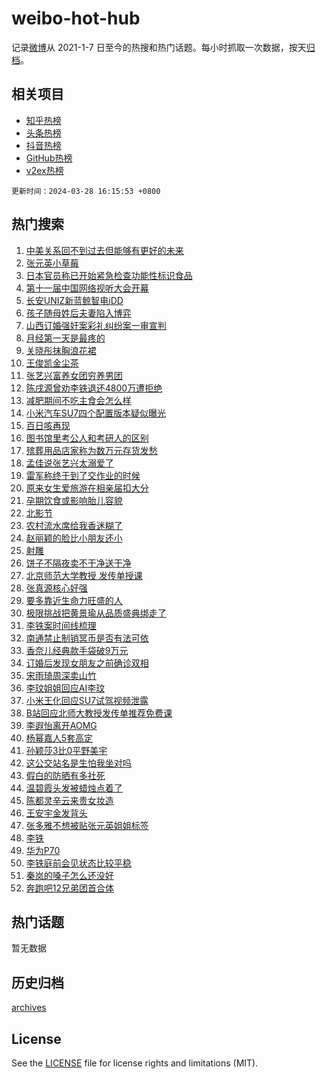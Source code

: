 # weibo-hot-hub

记录[微博](https://www.weibo.com)从 2021-1-7 日至今的热搜和热门话题。每小时抓取一次数据，按天[归档](archives)。

## 相关项目

- [知乎热榜](https://github.com/lonnyzhang423/zhihu-hot-hub)
- [头条热榜](https://github.com/lonnyzhang423/toutiao-hot-hub)
- [抖音热榜](https://github.com/lonnyzhang423/douyin-hot-hub)
- [GitHub热榜](https://github.com/lonnyzhang423/github-hot-hub)
- [v2ex热榜](https://github.com/lonnyzhang423/v2ex-hot-hub)


`更新时间：2024-03-28 16:15:53 +0800`

## 热门搜索

1. [中美关系回不到过去但能够有更好的未来](https://m.weibo.cn/search?containerid=100103type%3D1%26t%3D10%26q%3D%23%E4%B8%AD%E7%BE%8E%E5%85%B3%E7%B3%BB%E5%9B%9E%E4%B8%8D%E5%88%B0%E8%BF%87%E5%8E%BB%E4%BD%86%E8%83%BD%E5%A4%9F%E6%9C%89%E6%9B%B4%E5%A5%BD%E7%9A%84%E6%9C%AA%E6%9D%A5%23&stream_entry_id=51&isnewpage=1&extparam=seat%3D1%26filter_type%3Drealtimehot%26c_type%3D51%26stream_entry_id%3D51%26pos%3D0%26q%3D%2523%25E4%25B8%25AD%25E7%25BE%258E%25E5%2585%25B3%25E7%25B3%25BB%25E5%259B%259E%25E4%25B8%258D%25E5%2588%25B0%25E8%25BF%2587%25E5%258E%25BB%25E4%25BD%2586%25E8%2583%25BD%25E5%25A4%259F%25E6%259C%2589%25E6%259B%25B4%25E5%25A5%25BD%25E7%259A%2584%25E6%259C%25AA%25E6%259D%25A5%2523%26dgr%3D0%26cate%3D10103%26display_time%3D1711613752%26pre_seqid%3D1711613752190020493114)
1. [张元英小草莓](https://m.weibo.cn/search?containerid=100103type%3D1%26t%3D10%26q%3D%23%E5%BC%A0%E5%85%83%E8%8B%B1%E5%B0%8F%E8%8D%89%E8%8E%93%23&stream_entry_id=31&isnewpage=1&extparam=seat%3D1%26realpos%3D1%26band_rank%3D1%26pos%3D0%26c_type%3D31%26cate%3D5001%26lcate%3D5001%26stream_entry_id%3D31%26filter_type%3Drealtimehot%26q%3D%2523%25E5%25BC%25A0%25E5%2585%2583%25E8%258B%25B1%25E5%25B0%258F%25E8%258D%2589%25E8%258E%2593%2523%26flag%3D1%26dgr%3D0%26display_time%3D1711613752%26pre_seqid%3D1711613752190020493114)
1. [日本官员称已开始紧急检查功能性标识食品](https://m.weibo.cn/search?containerid=100103type%3D1%26t%3D10%26q%3D%23%E6%97%A5%E6%9C%AC%E5%AE%98%E5%91%98%E7%A7%B0%E5%B7%B2%E5%BC%80%E5%A7%8B%E7%B4%A7%E6%80%A5%E6%A3%80%E6%9F%A5%E5%8A%9F%E8%83%BD%E6%80%A7%E6%A0%87%E8%AF%86%E9%A3%9F%E5%93%81%23&stream_entry_id=31&isnewpage=1&extparam=seat%3D1%26realpos%3D2%26band_rank%3D2%26pos%3D1%26c_type%3D31%26cate%3D5001%26lcate%3D5001%26stream_entry_id%3D31%26filter_type%3Drealtimehot%26q%3D%2523%25E6%2597%25A5%25E6%259C%25AC%25E5%25AE%2598%25E5%2591%2598%25E7%25A7%25B0%25E5%25B7%25B2%25E5%25BC%2580%25E5%25A7%258B%25E7%25B4%25A7%25E6%2580%25A5%25E6%25A3%2580%25E6%259F%25A5%25E5%258A%259F%25E8%2583%25BD%25E6%2580%25A7%25E6%25A0%2587%25E8%25AF%2586%25E9%25A3%259F%25E5%2593%2581%2523%26flag%3D1%26dgr%3D0%26display_time%3D1711613752%26pre_seqid%3D1711613752190020493114)
1. [第十一届中国网络视听大会开幕](https://m.weibo.cn/search?containerid=100103type%3D1%26t%3D10%26q%3D%23%E7%AC%AC%E5%8D%81%E4%B8%80%E5%B1%8A%E4%B8%AD%E5%9B%BD%E7%BD%91%E7%BB%9C%E8%A7%86%E5%90%AC%E5%A4%A7%E4%BC%9A%E5%BC%80%E5%B9%95%23&stream_entry_id=31&isnewpage=1&extparam=seat%3D1%26realpos%3D3%26band_rank%3D3%26pos%3D2%26c_type%3D31%26cate%3D5001%26lcate%3D5001%26stream_entry_id%3D31%26filter_type%3Drealtimehot%26q%3D%2523%25E7%25AC%25AC%25E5%258D%2581%25E4%25B8%2580%25E5%25B1%258A%25E4%25B8%25AD%25E5%259B%25BD%25E7%25BD%2591%25E7%25BB%259C%25E8%25A7%2586%25E5%2590%25AC%25E5%25A4%25A7%25E4%25BC%259A%25E5%25BC%2580%25E5%25B9%2595%2523%26flag%3D0%26dgr%3D0%26display_time%3D1711613752%26pre_seqid%3D1711613752190020493114)
1. [长安UNIZ新蓝鲸智电iDD](https://m.weibo.cn/search?containerid=100103type%3D1%26t%3D10%26q%3D%23%E9%95%BF%E5%AE%89UNIZ%E6%96%B0%E8%93%9D%E9%B2%B8%E6%99%BA%E7%94%B5iDD%23&stream_entry_id=31&isnewpage=1&extparam=seat%3D1%26band_rank%3D4%26pos%3D3%26c_type%3D31%26is_ad_pos%3D1%26topic_ad%3D1%26cate%3D5001%26lcate%3D5001%26stream_entry_id%3D31%26filter_type%3Drealtimehot%26q%3D%2523%25E9%2595%25BF%25E5%25AE%2589UNIZ%25E6%2596%25B0%25E8%2593%259D%25E9%25B2%25B8%25E6%2599%25BA%25E7%2594%25B5iDD%2523%26dgr%3D0%26adid%3D229347%26display_time%3D1711613752%26pre_seqid%3D1711613752190020493114)
1. [孩子随母姓后夫妻陷入博弈](https://m.weibo.cn/search?containerid=100103type%3D1%26t%3D10%26q%3D%23%E5%AD%A9%E5%AD%90%E9%9A%8F%E6%AF%8D%E5%A7%93%E5%90%8E%E5%A4%AB%E5%A6%BB%E9%99%B7%E5%85%A5%E5%8D%9A%E5%BC%88%23&stream_entry_id=31&isnewpage=1&extparam=seat%3D1%26realpos%3D4%26band_rank%3D4%26pos%3D4%26c_type%3D31%26cate%3D5001%26lcate%3D5001%26stream_entry_id%3D31%26filter_type%3Drealtimehot%26q%3D%2523%25E5%25AD%25A9%25E5%25AD%2590%25E9%259A%258F%25E6%25AF%258D%25E5%25A7%2593%25E5%2590%258E%25E5%25A4%25AB%25E5%25A6%25BB%25E9%2599%25B7%25E5%2585%25A5%25E5%258D%259A%25E5%25BC%2588%2523%26flag%3D0%26dgr%3D0%26display_time%3D1711613752%26pre_seqid%3D1711613752190020493114)
1. [山西订婚强奸案彩礼纠纷案一审宣判](https://m.weibo.cn/search?containerid=100103type%3D1%26t%3D10%26q%3D%23%E5%B1%B1%E8%A5%BF%E8%AE%A2%E5%A9%9A%E5%BC%BA%E5%A5%B8%E6%A1%88%E5%BD%A9%E7%A4%BC%E7%BA%A0%E7%BA%B7%E6%A1%88%E4%B8%80%E5%AE%A1%E5%AE%A3%E5%88%A4%23&stream_entry_id=31&isnewpage=1&extparam=seat%3D1%26realpos%3D5%26band_rank%3D5%26pos%3D5%26c_type%3D31%26cate%3D5001%26lcate%3D5001%26stream_entry_id%3D31%26filter_type%3Drealtimehot%26q%3D%2523%25E5%25B1%25B1%25E8%25A5%25BF%25E8%25AE%25A2%25E5%25A9%259A%25E5%25BC%25BA%25E5%25A5%25B8%25E6%25A1%2588%25E5%25BD%25A9%25E7%25A4%25BC%25E7%25BA%25A0%25E7%25BA%25B7%25E6%25A1%2588%25E4%25B8%2580%25E5%25AE%25A1%25E5%25AE%25A3%25E5%2588%25A4%2523%26flag%3D2%26dgr%3D0%26display_time%3D1711613752%26pre_seqid%3D1711613752190020493114)
1. [月经第一天是最疼的](https://m.weibo.cn/search?containerid=100103type%3D1%26t%3D10%26q%3D%23%E6%9C%88%E7%BB%8F%E7%AC%AC%E4%B8%80%E5%A4%A9%E6%98%AF%E6%9C%80%E7%96%BC%E7%9A%84%23&stream_entry_id=31&isnewpage=1&extparam=seat%3D1%26realpos%3D6%26band_rank%3D6%26pos%3D6%26c_type%3D31%26cate%3D5001%26lcate%3D5001%26stream_entry_id%3D31%26filter_type%3Drealtimehot%26q%3D%2523%25E6%259C%2588%25E7%25BB%258F%25E7%25AC%25AC%25E4%25B8%2580%25E5%25A4%25A9%25E6%2598%25AF%25E6%259C%2580%25E7%2596%25BC%25E7%259A%2584%2523%26flag%3D1%26dgr%3D0%26display_time%3D1711613752%26pre_seqid%3D1711613752190020493114)
1. [关晓彤抹胸浪花裙](https://m.weibo.cn/search?containerid=100103type%3D1%26t%3D10%26q%3D%23%E5%85%B3%E6%99%93%E5%BD%A4%E6%8A%B9%E8%83%B8%E6%B5%AA%E8%8A%B1%E8%A3%99%23&stream_entry_id=31&isnewpage=1&extparam=seat%3D1%26realpos%3D7%26band_rank%3D7%26pos%3D7%26c_type%3D31%26cate%3D5001%26lcate%3D5001%26stream_entry_id%3D31%26filter_type%3Drealtimehot%26q%3D%2523%25E5%2585%25B3%25E6%2599%2593%25E5%25BD%25A4%25E6%258A%25B9%25E8%2583%25B8%25E6%25B5%25AA%25E8%258A%25B1%25E8%25A3%2599%2523%26flag%3D1%26dgr%3D0%26display_time%3D1711613752%26pre_seqid%3D1711613752190020493114)
1. [王俊凯金尘茶](https://m.weibo.cn/search?containerid=100103type%3D1%26t%3D10%26q%3D%E7%8E%8B%E4%BF%8A%E5%87%AF%E9%87%91%E5%B0%98%E8%8C%B6&stream_entry_id=31&isnewpage=1&extparam=seat%3D1%26realpos%3D8%26band_rank%3D8%26pos%3D8%26c_type%3D31%26cate%3D5001%26lcate%3D5001%26stream_entry_id%3D31%26filter_type%3Drealtimehot%26q%3D%25E7%258E%258B%25E4%25BF%258A%25E5%2587%25AF%25E9%2587%2591%25E5%25B0%2598%25E8%258C%25B6%26flag%3D1%26dgr%3D0%26display_time%3D1711613752%26pre_seqid%3D1711613752190020493114)
1. [张艺兴富养女团穷养男团](https://m.weibo.cn/search?containerid=100103type%3D1%26t%3D10%26q%3D%23%E5%BC%A0%E8%89%BA%E5%85%B4%E5%AF%8C%E5%85%BB%E5%A5%B3%E5%9B%A2%E7%A9%B7%E5%85%BB%E7%94%B7%E5%9B%A2%23&stream_entry_id=31&isnewpage=1&extparam=seat%3D1%26realpos%3D9%26band_rank%3D9%26pos%3D9%26c_type%3D31%26cate%3D5001%26lcate%3D5001%26stream_entry_id%3D31%26filter_type%3Drealtimehot%26q%3D%2523%25E5%25BC%25A0%25E8%2589%25BA%25E5%2585%25B4%25E5%25AF%258C%25E5%2585%25BB%25E5%25A5%25B3%25E5%259B%25A2%25E7%25A9%25B7%25E5%2585%25BB%25E7%2594%25B7%25E5%259B%25A2%2523%26flag%3D2%26dgr%3D0%26display_time%3D1711613752%26pre_seqid%3D1711613752190020493114)
1. [陈戌源曾劝李铁退还4800万遭拒绝](https://m.weibo.cn/search?containerid=100103type%3D1%26t%3D10%26q%3D%23%E9%99%88%E6%88%8C%E6%BA%90%E6%9B%BE%E5%8A%9D%E6%9D%8E%E9%93%81%E9%80%80%E8%BF%984800%E4%B8%87%E9%81%AD%E6%8B%92%E7%BB%9D%23&stream_entry_id=31&isnewpage=1&extparam=seat%3D1%26realpos%3D10%26band_rank%3D10%26pos%3D10%26c_type%3D31%26cate%3D5001%26lcate%3D5001%26stream_entry_id%3D31%26filter_type%3Drealtimehot%26q%3D%2523%25E9%2599%2588%25E6%2588%258C%25E6%25BA%2590%25E6%259B%25BE%25E5%258A%259D%25E6%259D%258E%25E9%2593%2581%25E9%2580%2580%25E8%25BF%25984800%25E4%25B8%2587%25E9%2581%25AD%25E6%258B%2592%25E7%25BB%259D%2523%26flag%3D0%26dgr%3D0%26display_time%3D1711613752%26pre_seqid%3D1711613752190020493114)
1. [减肥期间不吃主食会怎么样](https://m.weibo.cn/search?containerid=100103type%3D1%26t%3D10%26q%3D%23%E5%87%8F%E8%82%A5%E6%9C%9F%E9%97%B4%E4%B8%8D%E5%90%83%E4%B8%BB%E9%A3%9F%E4%BC%9A%E6%80%8E%E4%B9%88%E6%A0%B7%23&stream_entry_id=31&isnewpage=1&extparam=seat%3D1%26realpos%3D11%26band_rank%3D11%26pos%3D11%26c_type%3D31%26cate%3D5001%26lcate%3D5001%26stream_entry_id%3D31%26filter_type%3Drealtimehot%26q%3D%2523%25E5%2587%258F%25E8%2582%25A5%25E6%259C%259F%25E9%2597%25B4%25E4%25B8%258D%25E5%2590%2583%25E4%25B8%25BB%25E9%25A3%259F%25E4%25BC%259A%25E6%2580%258E%25E4%25B9%2588%25E6%25A0%25B7%2523%26flag%3D1%26dgr%3D0%26display_time%3D1711613752%26pre_seqid%3D1711613752190020493114)
1. [小米汽车SU7四个配置版本疑似曝光](https://m.weibo.cn/search?containerid=100103type%3D1%26t%3D10%26q%3D%23%E5%B0%8F%E7%B1%B3%E6%B1%BD%E8%BD%A6SU7%E5%9B%9B%E4%B8%AA%E9%85%8D%E7%BD%AE%E7%89%88%E6%9C%AC%E7%96%91%E4%BC%BC%E6%9B%9D%E5%85%89%23&stream_entry_id=31&isnewpage=1&extparam=seat%3D1%26realpos%3D12%26band_rank%3D12%26pos%3D12%26c_type%3D31%26cate%3D5001%26lcate%3D5001%26stream_entry_id%3D31%26filter_type%3Drealtimehot%26q%3D%2523%25E5%25B0%258F%25E7%25B1%25B3%25E6%25B1%25BD%25E8%25BD%25A6SU7%25E5%259B%259B%25E4%25B8%25AA%25E9%2585%258D%25E7%25BD%25AE%25E7%2589%2588%25E6%259C%25AC%25E7%2596%2591%25E4%25BC%25BC%25E6%259B%259D%25E5%2585%2589%2523%26flag%3D1%26dgr%3D0%26display_time%3D1711613752%26pre_seqid%3D1711613752190020493114)
1. [百日咳再现](https://m.weibo.cn/search?containerid=100103type%3D1%26t%3D10%26q%3D%23%E7%99%BE%E6%97%A5%E5%92%B3%E5%86%8D%E7%8E%B0%23&stream_entry_id=31&isnewpage=1&extparam=seat%3D1%26realpos%3D13%26band_rank%3D13%26pos%3D13%26c_type%3D31%26cate%3D5001%26lcate%3D5001%26stream_entry_id%3D31%26filter_type%3Drealtimehot%26q%3D%2523%25E7%2599%25BE%25E6%2597%25A5%25E5%2592%25B3%25E5%2586%258D%25E7%258E%25B0%2523%26flag%3D0%26dgr%3D0%26display_time%3D1711613752%26pre_seqid%3D1711613752190020493114)
1. [图书馆里考公人和考研人的区别](https://m.weibo.cn/search?containerid=100103type%3D1%26t%3D10%26q%3D%23%E5%9B%BE%E4%B9%A6%E9%A6%86%E9%87%8C%E8%80%83%E5%85%AC%E4%BA%BA%E5%92%8C%E8%80%83%E7%A0%94%E4%BA%BA%E7%9A%84%E5%8C%BA%E5%88%AB%23&stream_entry_id=31&isnewpage=1&extparam=seat%3D1%26realpos%3D14%26band_rank%3D14%26pos%3D14%26c_type%3D31%26cate%3D5001%26lcate%3D5001%26stream_entry_id%3D31%26filter_type%3Drealtimehot%26q%3D%2523%25E5%259B%25BE%25E4%25B9%25A6%25E9%25A6%2586%25E9%2587%258C%25E8%2580%2583%25E5%2585%25AC%25E4%25BA%25BA%25E5%2592%258C%25E8%2580%2583%25E7%25A0%2594%25E4%25BA%25BA%25E7%259A%2584%25E5%258C%25BA%25E5%2588%25AB%2523%26flag%3D1%26dgr%3D0%26display_time%3D1711613752%26pre_seqid%3D1711613752190020493114)
1. [殡葬用品店家称为数万元存货发愁](https://m.weibo.cn/search?containerid=100103type%3D1%26t%3D10%26q%3D%23%E6%AE%A1%E8%91%AC%E7%94%A8%E5%93%81%E5%BA%97%E5%AE%B6%E7%A7%B0%E4%B8%BA%E6%95%B0%E4%B8%87%E5%85%83%E5%AD%98%E8%B4%A7%E5%8F%91%E6%84%81%23&stream_entry_id=31&isnewpage=1&extparam=seat%3D1%26realpos%3D15%26band_rank%3D15%26pos%3D15%26c_type%3D31%26cate%3D5001%26lcate%3D5001%26stream_entry_id%3D31%26filter_type%3Drealtimehot%26q%3D%2523%25E6%25AE%25A1%25E8%2591%25AC%25E7%2594%25A8%25E5%2593%2581%25E5%25BA%2597%25E5%25AE%25B6%25E7%25A7%25B0%25E4%25B8%25BA%25E6%2595%25B0%25E4%25B8%2587%25E5%2585%2583%25E5%25AD%2598%25E8%25B4%25A7%25E5%258F%2591%25E6%2584%2581%2523%26flag%3D0%26dgr%3D0%26display_time%3D1711613752%26pre_seqid%3D1711613752190020493114)
1. [孟佳说张艺兴太溺爱了](https://m.weibo.cn/search?containerid=100103type%3D1%26t%3D10%26q%3D%23%E5%AD%9F%E4%BD%B3%E8%AF%B4%E5%BC%A0%E8%89%BA%E5%85%B4%E5%A4%AA%E6%BA%BA%E7%88%B1%E4%BA%86%23&stream_entry_id=31&isnewpage=1&extparam=seat%3D1%26realpos%3D16%26band_rank%3D16%26pos%3D16%26c_type%3D31%26cate%3D5001%26lcate%3D5001%26stream_entry_id%3D31%26filter_type%3Drealtimehot%26q%3D%2523%25E5%25AD%259F%25E4%25BD%25B3%25E8%25AF%25B4%25E5%25BC%25A0%25E8%2589%25BA%25E5%2585%25B4%25E5%25A4%25AA%25E6%25BA%25BA%25E7%2588%25B1%25E4%25BA%2586%2523%26flag%3D1%26dgr%3D0%26display_time%3D1711613752%26pre_seqid%3D1711613752190020493114)
1. [雷军称终于到了交作业的时候](https://m.weibo.cn/search?containerid=100103type%3D1%26t%3D10%26q%3D%23%E9%9B%B7%E5%86%9B%E7%A7%B0%E7%BB%88%E4%BA%8E%E5%88%B0%E4%BA%86%E4%BA%A4%E4%BD%9C%E4%B8%9A%E7%9A%84%E6%97%B6%E5%80%99%23&stream_entry_id=31&isnewpage=1&extparam=seat%3D1%26realpos%3D17%26band_rank%3D17%26pos%3D17%26c_type%3D31%26cate%3D5001%26lcate%3D5001%26stream_entry_id%3D31%26filter_type%3Drealtimehot%26q%3D%2523%25E9%259B%25B7%25E5%2586%259B%25E7%25A7%25B0%25E7%25BB%2588%25E4%25BA%258E%25E5%2588%25B0%25E4%25BA%2586%25E4%25BA%25A4%25E4%25BD%259C%25E4%25B8%259A%25E7%259A%2584%25E6%2597%25B6%25E5%2580%2599%2523%26flag%3D0%26dgr%3D0%26display_time%3D1711613752%26pre_seqid%3D1711613752190020493114)
1. [原来女生爱旅游在相亲届扣大分](https://m.weibo.cn/search?containerid=100103type%3D1%26t%3D10%26q%3D%23%E5%8E%9F%E6%9D%A5%E5%A5%B3%E7%94%9F%E7%88%B1%E6%97%85%E6%B8%B8%E5%9C%A8%E7%9B%B8%E4%BA%B2%E5%B1%8A%E6%89%A3%E5%A4%A7%E5%88%86%23&stream_entry_id=31&isnewpage=1&extparam=seat%3D1%26realpos%3D18%26band_rank%3D18%26pos%3D18%26c_type%3D31%26cate%3D5001%26lcate%3D5001%26stream_entry_id%3D31%26filter_type%3Drealtimehot%26q%3D%2523%25E5%258E%259F%25E6%259D%25A5%25E5%25A5%25B3%25E7%2594%259F%25E7%2588%25B1%25E6%2597%2585%25E6%25B8%25B8%25E5%259C%25A8%25E7%259B%25B8%25E4%25BA%25B2%25E5%25B1%258A%25E6%2589%25A3%25E5%25A4%25A7%25E5%2588%2586%2523%26flag%3D1%26dgr%3D0%26display_time%3D1711613752%26pre_seqid%3D1711613752190020493114)
1. [孕期饮食或影响胎儿容貌](https://m.weibo.cn/search?containerid=100103type%3D1%26t%3D10%26q%3D%23%E5%AD%95%E6%9C%9F%E9%A5%AE%E9%A3%9F%E6%88%96%E5%BD%B1%E5%93%8D%E8%83%8E%E5%84%BF%E5%AE%B9%E8%B2%8C%23&stream_entry_id=31&isnewpage=1&extparam=seat%3D1%26realpos%3D19%26band_rank%3D19%26pos%3D19%26c_type%3D31%26cate%3D5001%26lcate%3D5001%26stream_entry_id%3D31%26filter_type%3Drealtimehot%26q%3D%2523%25E5%25AD%2595%25E6%259C%259F%25E9%25A5%25AE%25E9%25A3%259F%25E6%2588%2596%25E5%25BD%25B1%25E5%2593%258D%25E8%2583%258E%25E5%2584%25BF%25E5%25AE%25B9%25E8%25B2%258C%2523%26flag%3D1%26dgr%3D0%26display_time%3D1711613752%26pre_seqid%3D1711613752190020493114)
1. [北影节](https://m.weibo.cn/search?containerid=100103type%3D1%26t%3D10%26q%3D%E5%8C%97%E5%BD%B1%E8%8A%82&stream_entry_id=31&isnewpage=1&extparam=seat%3D1%26realpos%3D20%26band_rank%3D20%26pos%3D20%26c_type%3D31%26cate%3D5001%26lcate%3D5001%26stream_entry_id%3D31%26filter_type%3Drealtimehot%26q%3D%25E5%258C%2597%25E5%25BD%25B1%25E8%258A%2582%26flag%3D1%26dgr%3D0%26display_time%3D1711613752%26pre_seqid%3D1711613752190020493114)
1. [农村流水席给我香迷糊了](https://m.weibo.cn/search?containerid=100103type%3D1%26t%3D10%26q%3D%23%E5%86%9C%E6%9D%91%E6%B5%81%E6%B0%B4%E5%B8%AD%E7%BB%99%E6%88%91%E9%A6%99%E8%BF%B7%E7%B3%8A%E4%BA%86%23&stream_entry_id=31&isnewpage=1&extparam=seat%3D1%26realpos%3D21%26band_rank%3D21%26pos%3D21%26c_type%3D31%26cate%3D5001%26lcate%3D5001%26stream_entry_id%3D31%26filter_type%3Drealtimehot%26q%3D%2523%25E5%2586%259C%25E6%259D%2591%25E6%25B5%2581%25E6%25B0%25B4%25E5%25B8%25AD%25E7%25BB%2599%25E6%2588%2591%25E9%25A6%2599%25E8%25BF%25B7%25E7%25B3%258A%25E4%25BA%2586%2523%26flag%3D1%26dgr%3D0%26display_time%3D1711613752%26pre_seqid%3D1711613752190020493114)
1. [赵丽颖的脸比小朋友还小](https://m.weibo.cn/search?containerid=100103type%3D1%26t%3D10%26q%3D%23%E8%B5%B5%E4%B8%BD%E9%A2%96%E7%9A%84%E8%84%B8%E6%AF%94%E5%B0%8F%E6%9C%8B%E5%8F%8B%E8%BF%98%E5%B0%8F%23&stream_entry_id=31&isnewpage=1&extparam=seat%3D1%26realpos%3D22%26band_rank%3D22%26pos%3D22%26c_type%3D31%26cate%3D5001%26lcate%3D5001%26stream_entry_id%3D31%26filter_type%3Drealtimehot%26q%3D%2523%25E8%25B5%25B5%25E4%25B8%25BD%25E9%25A2%2596%25E7%259A%2584%25E8%2584%25B8%25E6%25AF%2594%25E5%25B0%258F%25E6%259C%258B%25E5%258F%258B%25E8%25BF%2598%25E5%25B0%258F%2523%26flag%3D2%26dgr%3D0%26display_time%3D1711613752%26pre_seqid%3D1711613752190020493114)
1. [射雕](https://m.weibo.cn/search?containerid=100103type%3D1%26t%3D10%26q%3D%E5%B0%84%E9%9B%95&stream_entry_id=31&isnewpage=1&extparam=seat%3D1%26realpos%3D23%26band_rank%3D23%26pos%3D23%26c_type%3D31%26cate%3D5001%26lcate%3D5001%26stream_entry_id%3D31%26filter_type%3Drealtimehot%26q%3D%25E5%25B0%2584%25E9%259B%2595%26flag%3D1%26dgr%3D0%26display_time%3D1711613752%26pre_seqid%3D1711613752190020493114)
1. [饼子不隔夜卖不干净送干净](https://m.weibo.cn/search?containerid=100103type%3D1%26t%3D10%26q%3D%23%E9%A5%BC%E5%AD%90%E4%B8%8D%E9%9A%94%E5%A4%9C%E5%8D%96%E4%B8%8D%E5%B9%B2%E5%87%80%E9%80%81%E5%B9%B2%E5%87%80%23&stream_entry_id=31&isnewpage=1&extparam=seat%3D1%26realpos%3D24%26band_rank%3D24%26pos%3D24%26c_type%3D31%26cate%3D5001%26lcate%3D5001%26stream_entry_id%3D31%26filter_type%3Drealtimehot%26q%3D%2523%25E9%25A5%25BC%25E5%25AD%2590%25E4%25B8%258D%25E9%259A%2594%25E5%25A4%259C%25E5%258D%2596%25E4%25B8%258D%25E5%25B9%25B2%25E5%2587%2580%25E9%2580%2581%25E5%25B9%25B2%25E5%2587%2580%2523%26flag%3D1%26dgr%3D0%26display_time%3D1711613752%26pre_seqid%3D1711613752190020493114)
1. [北京师范大学教授 发传单授课](https://m.weibo.cn/search?containerid=100103type%3D1%26t%3D10%26q%3D%E5%8C%97%E4%BA%AC%E5%B8%88%E8%8C%83%E5%A4%A7%E5%AD%A6%E6%95%99%E6%8E%88+%E5%8F%91%E4%BC%A0%E5%8D%95%E6%8E%88%E8%AF%BE&stream_entry_id=31&isnewpage=1&extparam=seat%3D1%26realpos%3D25%26band_rank%3D25%26pos%3D25%26c_type%3D31%26cate%3D5001%26lcate%3D5001%26stream_entry_id%3D31%26filter_type%3Drealtimehot%26q%3D%25E5%258C%2597%25E4%25BA%25AC%25E5%25B8%2588%25E8%258C%2583%25E5%25A4%25A7%25E5%25AD%25A6%25E6%2595%2599%25E6%258E%2588%2520%25E5%258F%2591%25E4%25BC%25A0%25E5%258D%2595%25E6%258E%2588%25E8%25AF%25BE%26flag%3D0%26dgr%3D0%26display_time%3D1711613752%26pre_seqid%3D1711613752190020493114)
1. [张真源核心好强](https://m.weibo.cn/search?containerid=100103type%3D1%26t%3D10%26q%3D%E5%BC%A0%E7%9C%9F%E6%BA%90%E6%A0%B8%E5%BF%83%E5%A5%BD%E5%BC%BA&stream_entry_id=31&isnewpage=1&extparam=seat%3D1%26realpos%3D26%26band_rank%3D26%26pos%3D26%26c_type%3D31%26cate%3D5001%26lcate%3D5001%26stream_entry_id%3D31%26filter_type%3Drealtimehot%26q%3D%25E5%25BC%25A0%25E7%259C%259F%25E6%25BA%2590%25E6%25A0%25B8%25E5%25BF%2583%25E5%25A5%25BD%25E5%25BC%25BA%26flag%3D1%26dgr%3D0%26display_time%3D1711613752%26pre_seqid%3D1711613752190020493114)
1. [要多靠近生命力旺盛的人](https://m.weibo.cn/search?containerid=100103type%3D1%26t%3D10%26q%3D%23%E8%A6%81%E5%A4%9A%E9%9D%A0%E8%BF%91%E7%94%9F%E5%91%BD%E5%8A%9B%E6%97%BA%E7%9B%9B%E7%9A%84%E4%BA%BA%23&stream_entry_id=31&isnewpage=1&extparam=seat%3D1%26realpos%3D27%26band_rank%3D27%26pos%3D27%26c_type%3D31%26cate%3D5001%26lcate%3D5001%26stream_entry_id%3D31%26filter_type%3Drealtimehot%26q%3D%2523%25E8%25A6%2581%25E5%25A4%259A%25E9%259D%25A0%25E8%25BF%2591%25E7%2594%259F%25E5%2591%25BD%25E5%258A%259B%25E6%2597%25BA%25E7%259B%259B%25E7%259A%2584%25E4%25BA%25BA%2523%26flag%3D1%26dgr%3D0%26display_time%3D1711613752%26pre_seqid%3D1711613752190020493114)
1. [极限挑战把黄景瑜从品质盛典绑走了](https://m.weibo.cn/search?containerid=100103type%3D1%26t%3D10%26q%3D%23%E6%9E%81%E9%99%90%E6%8C%91%E6%88%98%E6%8A%8A%E9%BB%84%E6%99%AF%E7%91%9C%E4%BB%8E%E5%93%81%E8%B4%A8%E7%9B%9B%E5%85%B8%E7%BB%91%E8%B5%B0%E4%BA%86%23&stream_entry_id=31&isnewpage=1&extparam=seat%3D1%26realpos%3D28%26band_rank%3D28%26pos%3D28%26c_type%3D31%26cate%3D5001%26lcate%3D5001%26stream_entry_id%3D31%26filter_type%3Drealtimehot%26q%3D%2523%25E6%259E%2581%25E9%2599%2590%25E6%258C%2591%25E6%2588%2598%25E6%258A%258A%25E9%25BB%2584%25E6%2599%25AF%25E7%2591%259C%25E4%25BB%258E%25E5%2593%2581%25E8%25B4%25A8%25E7%259B%259B%25E5%2585%25B8%25E7%25BB%2591%25E8%25B5%25B0%25E4%25BA%2586%2523%26flag%3D0%26dgr%3D0%26display_time%3D1711613752%26pre_seqid%3D1711613752190020493114)
1. [李铁案时间线梳理](https://m.weibo.cn/search?containerid=100103type%3D1%26t%3D10%26q%3D%23%E6%9D%8E%E9%93%81%E6%A1%88%E6%97%B6%E9%97%B4%E7%BA%BF%E6%A2%B3%E7%90%86%23&stream_entry_id=31&isnewpage=1&extparam=seat%3D1%26realpos%3D29%26band_rank%3D29%26pos%3D29%26c_type%3D31%26cate%3D5001%26lcate%3D5001%26stream_entry_id%3D31%26filter_type%3Drealtimehot%26q%3D%2523%25E6%259D%258E%25E9%2593%2581%25E6%25A1%2588%25E6%2597%25B6%25E9%2597%25B4%25E7%25BA%25BF%25E6%25A2%25B3%25E7%2590%2586%2523%26flag%3D0%26dgr%3D0%26display_time%3D1711613752%26pre_seqid%3D1711613752190020493114)
1. [南通禁止制销冥币是否有法可依](https://m.weibo.cn/search?containerid=100103type%3D1%26t%3D10%26q%3D%23%E5%8D%97%E9%80%9A%E7%A6%81%E6%AD%A2%E5%88%B6%E9%94%80%E5%86%A5%E5%B8%81%E6%98%AF%E5%90%A6%E6%9C%89%E6%B3%95%E5%8F%AF%E4%BE%9D%23&stream_entry_id=31&isnewpage=1&extparam=seat%3D1%26realpos%3D30%26band_rank%3D30%26pos%3D30%26c_type%3D31%26cate%3D5001%26lcate%3D5001%26stream_entry_id%3D31%26filter_type%3Drealtimehot%26q%3D%2523%25E5%258D%2597%25E9%2580%259A%25E7%25A6%2581%25E6%25AD%25A2%25E5%2588%25B6%25E9%2594%2580%25E5%2586%25A5%25E5%25B8%2581%25E6%2598%25AF%25E5%2590%25A6%25E6%259C%2589%25E6%25B3%2595%25E5%258F%25AF%25E4%25BE%259D%2523%26flag%3D0%26dgr%3D0%26display_time%3D1711613752%26pre_seqid%3D1711613752190020493114)
1. [香奈儿经典款手袋破9万元](https://m.weibo.cn/search?containerid=100103type%3D1%26t%3D10%26q%3D%23%E9%A6%99%E5%A5%88%E5%84%BF%E7%BB%8F%E5%85%B8%E6%AC%BE%E6%89%8B%E8%A2%8B%E7%A0%B49%E4%B8%87%E5%85%83%23&stream_entry_id=31&isnewpage=1&extparam=seat%3D1%26realpos%3D31%26band_rank%3D31%26pos%3D31%26c_type%3D31%26cate%3D5001%26lcate%3D5001%26stream_entry_id%3D31%26filter_type%3Drealtimehot%26q%3D%2523%25E9%25A6%2599%25E5%25A5%2588%25E5%2584%25BF%25E7%25BB%258F%25E5%2585%25B8%25E6%25AC%25BE%25E6%2589%258B%25E8%25A2%258B%25E7%25A0%25B49%25E4%25B8%2587%25E5%2585%2583%2523%26flag%3D1%26dgr%3D0%26display_time%3D1711613752%26pre_seqid%3D1711613752190020493114)
1. [订婚后发现女朋友之前确诊双相](https://m.weibo.cn/search?containerid=100103type%3D1%26t%3D10%26q%3D%23%E8%AE%A2%E5%A9%9A%E5%90%8E%E5%8F%91%E7%8E%B0%E5%A5%B3%E6%9C%8B%E5%8F%8B%E4%B9%8B%E5%89%8D%E7%A1%AE%E8%AF%8A%E5%8F%8C%E7%9B%B8%23&stream_entry_id=31&isnewpage=1&extparam=seat%3D1%26realpos%3D32%26band_rank%3D32%26pos%3D32%26c_type%3D31%26cate%3D5001%26lcate%3D5001%26stream_entry_id%3D31%26filter_type%3Drealtimehot%26q%3D%2523%25E8%25AE%25A2%25E5%25A9%259A%25E5%2590%258E%25E5%258F%2591%25E7%258E%25B0%25E5%25A5%25B3%25E6%259C%258B%25E5%258F%258B%25E4%25B9%258B%25E5%2589%258D%25E7%25A1%25AE%25E8%25AF%258A%25E5%258F%258C%25E7%259B%25B8%2523%26flag%3D0%26dgr%3D0%26display_time%3D1711613752%26pre_seqid%3D1711613752190020493114)
1. [宋雨琦周深卖山竹](https://m.weibo.cn/search?containerid=100103type%3D1%26t%3D10%26q%3D%23%E5%AE%8B%E9%9B%A8%E7%90%A6%E5%91%A8%E6%B7%B1%E5%8D%96%E5%B1%B1%E7%AB%B9%23&stream_entry_id=31&isnewpage=1&extparam=seat%3D1%26realpos%3D33%26band_rank%3D33%26pos%3D33%26c_type%3D31%26cate%3D5001%26lcate%3D5001%26stream_entry_id%3D31%26filter_type%3Drealtimehot%26q%3D%2523%25E5%25AE%258B%25E9%259B%25A8%25E7%2590%25A6%25E5%2591%25A8%25E6%25B7%25B1%25E5%258D%2596%25E5%25B1%25B1%25E7%25AB%25B9%2523%26flag%3D1%26dgr%3D0%26display_time%3D1711613752%26pre_seqid%3D1711613752190020493114)
1. [李玟姐姐回应AI李玟](https://m.weibo.cn/search?containerid=100103type%3D1%26t%3D10%26q%3D%23%E6%9D%8E%E7%8E%9F%E5%A7%90%E5%A7%90%E5%9B%9E%E5%BA%94AI%E6%9D%8E%E7%8E%9F%23&stream_entry_id=31&isnewpage=1&extparam=seat%3D1%26realpos%3D34%26band_rank%3D34%26pos%3D34%26c_type%3D31%26cate%3D5001%26lcate%3D5001%26stream_entry_id%3D31%26filter_type%3Drealtimehot%26q%3D%2523%25E6%259D%258E%25E7%258E%259F%25E5%25A7%2590%25E5%25A7%2590%25E5%259B%259E%25E5%25BA%2594AI%25E6%259D%258E%25E7%258E%259F%2523%26flag%3D1%26dgr%3D0%26display_time%3D1711613752%26pre_seqid%3D1711613752190020493114)
1. [小米王化回应SU7试驾视频泄露](https://m.weibo.cn/search?containerid=100103type%3D1%26t%3D10%26q%3D%23%E5%B0%8F%E7%B1%B3%E7%8E%8B%E5%8C%96%E5%9B%9E%E5%BA%94SU7%E8%AF%95%E9%A9%BE%E8%A7%86%E9%A2%91%E6%B3%84%E9%9C%B2%23&stream_entry_id=31&isnewpage=1&extparam=seat%3D1%26realpos%3D35%26band_rank%3D35%26pos%3D35%26c_type%3D31%26cate%3D5001%26lcate%3D5001%26stream_entry_id%3D31%26filter_type%3Drealtimehot%26q%3D%2523%25E5%25B0%258F%25E7%25B1%25B3%25E7%258E%258B%25E5%258C%2596%25E5%259B%259E%25E5%25BA%2594SU7%25E8%25AF%2595%25E9%25A9%25BE%25E8%25A7%2586%25E9%25A2%2591%25E6%25B3%2584%25E9%259C%25B2%2523%26flag%3D1%26dgr%3D0%26display_time%3D1711613752%26pre_seqid%3D1711613752190020493114)
1. [B站回应北师大教授发传单推荐免费课](https://m.weibo.cn/search?containerid=100103type%3D1%26t%3D10%26q%3D%23B%E7%AB%99%E5%9B%9E%E5%BA%94%E5%8C%97%E5%B8%88%E5%A4%A7%E6%95%99%E6%8E%88%E5%8F%91%E4%BC%A0%E5%8D%95%E6%8E%A8%E8%8D%90%E5%85%8D%E8%B4%B9%E8%AF%BE%23&stream_entry_id=31&isnewpage=1&extparam=seat%3D1%26realpos%3D36%26band_rank%3D36%26pos%3D36%26c_type%3D31%26cate%3D5001%26lcate%3D5001%26stream_entry_id%3D31%26filter_type%3Drealtimehot%26q%3D%2523B%25E7%25AB%2599%25E5%259B%259E%25E5%25BA%2594%25E5%258C%2597%25E5%25B8%2588%25E5%25A4%25A7%25E6%2595%2599%25E6%258E%2588%25E5%258F%2591%25E4%25BC%25A0%25E5%258D%2595%25E6%258E%25A8%25E8%258D%2590%25E5%2585%258D%25E8%25B4%25B9%25E8%25AF%25BE%2523%26flag%3D0%26dgr%3D0%26display_time%3D1711613752%26pre_seqid%3D1711613752190020493114)
1. [李遐怡离开AOMG](https://m.weibo.cn/search?containerid=100103type%3D1%26t%3D10%26q%3D%23%E6%9D%8E%E9%81%90%E6%80%A1%E7%A6%BB%E5%BC%80AOMG%23&stream_entry_id=31&isnewpage=1&extparam=seat%3D1%26realpos%3D37%26band_rank%3D37%26pos%3D37%26c_type%3D31%26cate%3D5001%26lcate%3D5001%26stream_entry_id%3D31%26filter_type%3Drealtimehot%26q%3D%2523%25E6%259D%258E%25E9%2581%2590%25E6%2580%25A1%25E7%25A6%25BB%25E5%25BC%2580AOMG%2523%26flag%3D0%26dgr%3D0%26display_time%3D1711613752%26pre_seqid%3D1711613752190020493114)
1. [杨幂嘉人5套高定](https://m.weibo.cn/search?containerid=100103type%3D1%26t%3D10%26q%3D%23%E6%9D%A8%E5%B9%82%E5%98%89%E4%BA%BA5%E5%A5%97%E9%AB%98%E5%AE%9A%23&stream_entry_id=31&isnewpage=1&extparam=seat%3D1%26realpos%3D38%26band_rank%3D38%26pos%3D38%26c_type%3D31%26cate%3D5001%26lcate%3D5001%26stream_entry_id%3D31%26filter_type%3Drealtimehot%26q%3D%2523%25E6%259D%25A8%25E5%25B9%2582%25E5%2598%2589%25E4%25BA%25BA5%25E5%25A5%2597%25E9%25AB%2598%25E5%25AE%259A%2523%26flag%3D0%26dgr%3D0%26display_time%3D1711613752%26pre_seqid%3D1711613752190020493114)
1. [孙颖莎3比0平野美宇](https://m.weibo.cn/search?containerid=100103type%3D1%26t%3D10%26q%3D%23%E5%AD%99%E9%A2%96%E8%8E%8E3%E6%AF%940%E5%B9%B3%E9%87%8E%E7%BE%8E%E5%AE%87%23&stream_entry_id=31&isnewpage=1&extparam=seat%3D1%26realpos%3D39%26band_rank%3D39%26pos%3D39%26c_type%3D31%26cate%3D5001%26lcate%3D5001%26stream_entry_id%3D31%26filter_type%3Drealtimehot%26q%3D%2523%25E5%25AD%2599%25E9%25A2%2596%25E8%258E%258E3%25E6%25AF%25940%25E5%25B9%25B3%25E9%2587%258E%25E7%25BE%258E%25E5%25AE%2587%2523%26flag%3D1%26dgr%3D0%26display_time%3D1711613752%26pre_seqid%3D1711613752190020493114)
1. [这公交站名是生怕我坐对吗](https://m.weibo.cn/search?containerid=100103type%3D1%26t%3D10%26q%3D%23%E8%BF%99%E5%85%AC%E4%BA%A4%E7%AB%99%E5%90%8D%E6%98%AF%E7%94%9F%E6%80%95%E6%88%91%E5%9D%90%E5%AF%B9%E5%90%97%23&stream_entry_id=31&isnewpage=1&extparam=seat%3D1%26realpos%3D40%26band_rank%3D40%26pos%3D40%26c_type%3D31%26cate%3D5001%26lcate%3D5001%26stream_entry_id%3D31%26filter_type%3Drealtimehot%26q%3D%2523%25E8%25BF%2599%25E5%2585%25AC%25E4%25BA%25A4%25E7%25AB%2599%25E5%2590%258D%25E6%2598%25AF%25E7%2594%259F%25E6%2580%2595%25E6%2588%2591%25E5%259D%2590%25E5%25AF%25B9%25E5%2590%2597%2523%26flag%3D1%26dgr%3D0%26display_time%3D1711613752%26pre_seqid%3D1711613752190020493114)
1. [假白的防晒有多社死](https://m.weibo.cn/search?containerid=100103type%3D1%26t%3D10%26q%3D%23%E5%81%87%E7%99%BD%E7%9A%84%E9%98%B2%E6%99%92%E6%9C%89%E5%A4%9A%E7%A4%BE%E6%AD%BB%23&stream_entry_id=31&isnewpage=1&extparam=seat%3D1%26realpos%3D41%26band_rank%3D41%26pos%3D41%26c_type%3D31%26cate%3D5001%26lcate%3D5001%26stream_entry_id%3D31%26filter_type%3Drealtimehot%26q%3D%2523%25E5%2581%2587%25E7%2599%25BD%25E7%259A%2584%25E9%2598%25B2%25E6%2599%2592%25E6%259C%2589%25E5%25A4%259A%25E7%25A4%25BE%25E6%25AD%25BB%2523%26flag%3D1%26dgr%3D0%26display_time%3D1711613752%26pre_seqid%3D1711613752190020493114)
1. [温碧霞头发被蜡烛点着了](https://m.weibo.cn/search?containerid=100103type%3D1%26t%3D10%26q%3D%23%E6%B8%A9%E7%A2%A7%E9%9C%9E%E5%A4%B4%E5%8F%91%E8%A2%AB%E8%9C%A1%E7%83%9B%E7%82%B9%E7%9D%80%E4%BA%86%23&stream_entry_id=31&isnewpage=1&extparam=seat%3D1%26realpos%3D42%26band_rank%3D42%26pos%3D42%26c_type%3D31%26cate%3D5001%26lcate%3D5001%26stream_entry_id%3D31%26filter_type%3Drealtimehot%26q%3D%2523%25E6%25B8%25A9%25E7%25A2%25A7%25E9%259C%259E%25E5%25A4%25B4%25E5%258F%2591%25E8%25A2%25AB%25E8%259C%25A1%25E7%2583%259B%25E7%2582%25B9%25E7%259D%2580%25E4%25BA%2586%2523%26flag%3D1%26dgr%3D0%26display_time%3D1711613752%26pre_seqid%3D1711613752190020493114)
1. [陈都灵辛云来贵女妆造](https://m.weibo.cn/search?containerid=100103type%3D1%26t%3D10%26q%3D%23%E9%99%88%E9%83%BD%E7%81%B5%E8%BE%9B%E4%BA%91%E6%9D%A5%E8%B4%B5%E5%A5%B3%E5%A6%86%E9%80%A0%23&stream_entry_id=31&isnewpage=1&extparam=seat%3D1%26realpos%3D43%26band_rank%3D43%26pos%3D43%26c_type%3D31%26cate%3D5001%26lcate%3D5001%26stream_entry_id%3D31%26filter_type%3Drealtimehot%26q%3D%2523%25E9%2599%2588%25E9%2583%25BD%25E7%2581%25B5%25E8%25BE%259B%25E4%25BA%2591%25E6%259D%25A5%25E8%25B4%25B5%25E5%25A5%25B3%25E5%25A6%2586%25E9%2580%25A0%2523%26flag%3D1%26dgr%3D0%26display_time%3D1711613752%26pre_seqid%3D1711613752190020493114)
1. [王安宇金发背头](https://m.weibo.cn/search?containerid=100103type%3D1%26t%3D10%26q%3D%23%E7%8E%8B%E5%AE%89%E5%AE%87%E9%87%91%E5%8F%91%E8%83%8C%E5%A4%B4%23&stream_entry_id=31&isnewpage=1&extparam=seat%3D1%26realpos%3D44%26band_rank%3D44%26pos%3D44%26c_type%3D31%26cate%3D5001%26lcate%3D5001%26stream_entry_id%3D31%26filter_type%3Drealtimehot%26q%3D%2523%25E7%258E%258B%25E5%25AE%2589%25E5%25AE%2587%25E9%2587%2591%25E5%258F%2591%25E8%2583%258C%25E5%25A4%25B4%2523%26flag%3D0%26dgr%3D0%26display_time%3D1711613752%26pre_seqid%3D1711613752190020493114)
1. [张多雅不想被贴张元英姐姐标签](https://m.weibo.cn/search?containerid=100103type%3D1%26t%3D10%26q%3D%23%E5%BC%A0%E5%A4%9A%E9%9B%85%E4%B8%8D%E6%83%B3%E8%A2%AB%E8%B4%B4%E5%BC%A0%E5%85%83%E8%8B%B1%E5%A7%90%E5%A7%90%E6%A0%87%E7%AD%BE%23&stream_entry_id=31&isnewpage=1&extparam=seat%3D1%26realpos%3D45%26band_rank%3D45%26pos%3D45%26c_type%3D31%26cate%3D5001%26lcate%3D5001%26stream_entry_id%3D31%26filter_type%3Drealtimehot%26q%3D%2523%25E5%25BC%25A0%25E5%25A4%259A%25E9%259B%2585%25E4%25B8%258D%25E6%2583%25B3%25E8%25A2%25AB%25E8%25B4%25B4%25E5%25BC%25A0%25E5%2585%2583%25E8%258B%25B1%25E5%25A7%2590%25E5%25A7%2590%25E6%25A0%2587%25E7%25AD%25BE%2523%26flag%3D1%26dgr%3D0%26display_time%3D1711613752%26pre_seqid%3D1711613752190020493114)
1. [李铁](https://m.weibo.cn/search?containerid=100103type%3D1%26t%3D10%26q%3D%E6%9D%8E%E9%93%81&stream_entry_id=31&isnewpage=1&extparam=seat%3D1%26realpos%3D46%26band_rank%3D46%26pos%3D46%26c_type%3D31%26cate%3D5001%26lcate%3D5001%26stream_entry_id%3D31%26filter_type%3Drealtimehot%26q%3D%25E6%259D%258E%25E9%2593%2581%26flag%3D0%26dgr%3D0%26display_time%3D1711613752%26pre_seqid%3D1711613752190020493114)
1. [华为P70](https://m.weibo.cn/search?containerid=100103type%3D1%26t%3D10%26q%3D%E5%8D%8E%E4%B8%BAP70&stream_entry_id=31&isnewpage=1&extparam=seat%3D1%26realpos%3D47%26band_rank%3D47%26pos%3D47%26c_type%3D31%26cate%3D5001%26lcate%3D5001%26stream_entry_id%3D31%26filter_type%3Drealtimehot%26q%3D%25E5%258D%258E%25E4%25B8%25BAP70%26flag%3D0%26dgr%3D0%26display_time%3D1711613752%26pre_seqid%3D1711613752190020493114)
1. [李铁庭前会见状态比较平稳](https://m.weibo.cn/search?containerid=100103type%3D1%26t%3D10%26q%3D%23%E6%9D%8E%E9%93%81%E5%BA%AD%E5%89%8D%E4%BC%9A%E8%A7%81%E7%8A%B6%E6%80%81%E6%AF%94%E8%BE%83%E5%B9%B3%E7%A8%B3%23&stream_entry_id=31&isnewpage=1&extparam=seat%3D1%26realpos%3D48%26band_rank%3D48%26pos%3D48%26c_type%3D31%26cate%3D5001%26lcate%3D5001%26stream_entry_id%3D31%26filter_type%3Drealtimehot%26q%3D%2523%25E6%259D%258E%25E9%2593%2581%25E5%25BA%25AD%25E5%2589%258D%25E4%25BC%259A%25E8%25A7%2581%25E7%258A%25B6%25E6%2580%2581%25E6%25AF%2594%25E8%25BE%2583%25E5%25B9%25B3%25E7%25A8%25B3%2523%26flag%3D1%26dgr%3D0%26display_time%3D1711613752%26pre_seqid%3D1711613752190020493114)
1. [秦岚的嗓子怎么还没好](https://m.weibo.cn/search?containerid=100103type%3D1%26t%3D10%26q%3D%23%E7%A7%A6%E5%B2%9A%E7%9A%84%E5%97%93%E5%AD%90%E6%80%8E%E4%B9%88%E8%BF%98%E6%B2%A1%E5%A5%BD%23&stream_entry_id=31&isnewpage=1&extparam=seat%3D1%26realpos%3D49%26band_rank%3D49%26pos%3D49%26c_type%3D31%26cate%3D5001%26lcate%3D5001%26stream_entry_id%3D31%26filter_type%3Drealtimehot%26q%3D%2523%25E7%25A7%25A6%25E5%25B2%259A%25E7%259A%2584%25E5%2597%2593%25E5%25AD%2590%25E6%2580%258E%25E4%25B9%2588%25E8%25BF%2598%25E6%25B2%25A1%25E5%25A5%25BD%2523%26flag%3D0%26dgr%3D0%26display_time%3D1711613752%26pre_seqid%3D1711613752190020493114)
1. [奔跑吧12兄弟团首合体](https://m.weibo.cn/search?containerid=100103type%3D1%26t%3D10%26q%3D%23%E5%A5%94%E8%B7%91%E5%90%A712%E5%85%84%E5%BC%9F%E5%9B%A2%E9%A6%96%E5%90%88%E4%BD%93%23&stream_entry_id=31&isnewpage=1&extparam=seat%3D1%26realpos%3D50%26band_rank%3D50%26pos%3D50%26c_type%3D31%26cate%3D5001%26lcate%3D5001%26stream_entry_id%3D31%26filter_type%3Drealtimehot%26q%3D%2523%25E5%25A5%2594%25E8%25B7%2591%25E5%2590%25A712%25E5%2585%2584%25E5%25BC%259F%25E5%259B%25A2%25E9%25A6%2596%25E5%2590%2588%25E4%25BD%2593%2523%26flag%3D0%26dgr%3D0%26display_time%3D1711613752%26pre_seqid%3D1711613752190020493114)

## 热门话题

暂无数据

## 历史归档

[archives](archives)

## License

See the [LICENSE](LICENSE) file for license rights and limitations (MIT).
